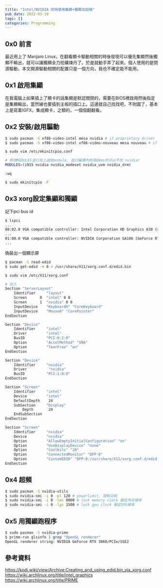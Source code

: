 ```yaml
---
title: "Intel/NVIDIA 同時使用集顯+獨顯及超頻"
pub_date: 2022-03-19
tags: []
categories: Programming
---
```


## 0x0 前言

最近用上了 Manjaro Linux，在翻看顯卡驅動相關的時後發現可以優先集顯然後獨顯不輸出，就可以讓獨顯全力挖礦煉丹了。於是就動手弄了起來。個人使用的是閉源驅動，本文開源驅動相關的配置只是一個方向，我也不確定能不能用。

## 0x1 啟用集顯

在我電腦上如果插上了顯卡的話集顯是默認關閉的，需要在BIOS裡啟用然後指定是集顯輸出，當然線也要插到主板的插口上。這邊就自己找找吧，不附圖了，基本上是寫着IGFX，集成顯卡，之類的，一個個翻翻看。

## 0x2 安裝/啟用驅動

```bash
$ sudo pacman -S xf86-video-intel mesa nvidia # if proprietary driver
$ sudo pacman -S xf86-video-intel xf86-video-nouveau mesa nouveau # if open-source driver

$ sudo vim /etc/mkinitcpio.conf

# 修改MODULES這行加上這些module, 自行編譯內核用dkms的可以不加 nvidia*
MODULES=(i915 nvidia nvidia_modeset nvidia_uvm nvidia_drm)

:wq

$ sudo mkinitcpio -P
```

## 0x3 xorg設定集顯和獨顯

記下pci bus id

```bash
$ lspci
...
00:02.0 VGA compatible controller: Intel Corporation HD Graphics 630 (rev 04)
...
01:00.0 VGA compatible controller: NVIDIA Corporation GA106 [GeForce RTX 3060 Lite Hash Rate] (rev a1)
...
```

偽裝出一個顯示屏

```bash
$ pacman -S read-edid
$ sudo get-edid -m 0 > /usr/share/X11/xorg.conf.d/edid.bin
```

```bash
$ sudo vim /etc/X11/xorg.conf

# 加入
Section "ServerLayout"
    Identifier     "layout"
    Screen      0  "intel" 0 0
    Screen      1  "nvidia" 0 0
    InputDevice    "Keyboard0" "CoreKeyboard"
    InputDevice    "Mouse0" "CorePointer"
EndSection

Section "Device"
    Identifier     "intel"
    Driver         "intel"
    BusID          "PCI:0:2:0"
    Option         "AccelMethod" "SNA"
    Option         "TearFree" "on"
EndSection

Section "Device"
    Identifier     "nvidia"
    Driver          "nvidia"
    BusID          "PCI:1:0:0"
EndSection

Section "Screen"
    Identifier     "intel"
    Device         "intel"
    DefaultDepth    24
    SubSection     "Display"
        Depth       24
    EndSubSection
EndSection

Section "Screen"
    Identifier     "nvidia"
    Device         "nvidia"
    Option         "AllowEmptyInitialConfiguration" "on"
    Option         "UseDisplayDevice" "none"
    Option         "Coolbits" "28"
    Option         "ConnectedMonitor" "DFP-0"
    Option         "CustomEDID" "DFP-0:/usr/share/X11/xorg.conf.d/edid.bin"
EndSection
```


## 0x4 超頻
```bash
$ sudo pacman -S nvidia-utils
$ sudo nvidia-smi -i 0 -pl 120 # powerlimit, 限制功耗
$ sudo nvidia-smi -i 0 -lmc 8000 # lock memory clock 鎖定內存頻率
$ sudo nvidia-smi -i 0 -lgc 1500 # lock gpu clock 鎖定GPU頻率
```

## 0x5 用獨顯跑程序

```bash
$ sudo pacman -S nvidia-prime
$ prime-run glxinfo | grep "OpenGL renderer"
OpenGL renderer string: NVIDIA GeForce RTX 3060/PCIe/SSE2
```

## 參考資料

https://kodi.wiki/view/Archive:Creating_and_using_edid.bin_via_xorg.conf
https://wiki.archlinux.org/title/intel_graphics
https://wiki.archlinux.org/title/PRIME
